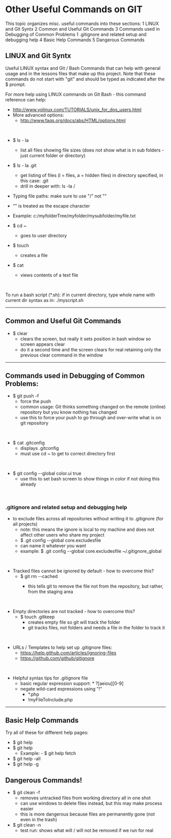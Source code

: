 # Other Useful Commands on GIT
This topic organizes misc. useful commands into these sections:
1 LINUX and Git Syntx
2 Common and Useful Git Commands
3 Commands used in Debugging of Common Problems
  1 .gitignore and related setup and debugging help
4 Basic Help Commands
5 Dangerous Commands

## LINUX and Git Syntx

Useful LINUX syntax and Git / Bash Commands that can help with general usage
and in the lessons files that make up this project.  Note that these commands
do not start with "git" and should be typed as indicated after the $ prompt.
<br/>

For more help using LINUX commands on Git Bash - this command reference can help:
- http://www.yolinux.com/TUTORIALS/unix_for_dos_users.html
- More advanced options: 
  - http://www.faqs.org/docs/abs/HTML/options.html
<br/>

- $ ls - la
  - list all files showing file sizes (does not show what is in sub folders - just current folder or directory)

- $ ls - la .git
  - get listing of files (l = files, a = hidden files) in directory specified, in this case:  .git
  - drill in deeper with:  ls -la <folder name>/<subfolder name> 

- Typing file paths:  make sure to use "/" not "\"
 - "\" is treated as the escape character
 - Example:  c:/myfolderTree/myfolder/mysubfolder/myfile.txt
 
- $ cd ~
  - goes to user directory
  
- $ touch <file>
  - creates a file
  
- $ cat <file>
  - views contents of a text file
<br/>

To run a bash script (*.sh):  if in current directory, type whole name with current dir syntax as in:  ./myscript.sh

----

## Common and Useful Git Commands

- $ clear
  - clears the screen, but really it sets position in bash window so screen appears clear
  - do it a second time and the screen clears for real retaining only the previous clear command in the window

----

## Commands used in Debugging of Common Problems:
  
- $ git push -f 
  - force the push
  - common usage:  Git thinks something changed on the remote (online) repository but you know nothing has changed
  - use this to force your push to go through and over-write what is on git repository  
<br/>

- $ cat .gitconfig
  - displays .gitconfig
  - must use cd ~ to get to correct directory first
<br/>

- $ git config --global color.ui true
  - use this to set bash screen to show things in color if not doing this already
<br/>

### .gitignore and related setup and debugging help

- to exclude files across all repositories without writing it to .gitignore (for all projects)
  - note: this means the ignore is local to my machine and does not affect other users who share my project
  - $ .git config --global core.excludesfile <File path>
  - can name it whatever you want
  - example: $ .git config --global core.excludesfile ~/.gitignore_global 
<br/>

- Tracked files cannot be ignored by default - how to overcome this?
  - $ git rm --cached <filename>
    - this tells git to remove the file not from the repository, but rather, from the staging area  
<br/>

- Empty directories are not tracked - how to overcome this?
  - $ touch .gitkeep
    - creates empty file so git will track the folder
	- git tracks files, not folders and needs a file in the folder to track it 
<br/>

- URLs / Templates to help set up .gitignore files:
  - https://help.github.com/articles/ignoring-files
  - https://github.com/github/gitignore 
<br/>

- Helpful syntax tips for .gitignore file
  - basic regular expression support: * ?[aeiou][0-9]
  - negate wild-card expressions using "!"
    - *.php
	- !myFileToInclude.php
	
----
## Basic Help Commands

Try all of these for different help pages:
- $ git help
- $ git help <command>
  - Example:  - $ git help fetch
- $ git help -all
- $ git help -g

## Dangerous Commands!
  
- $ git clean -f
  - removes untracked files from working directory all in one shot
  - can use windows to delete files instead, but this may make process easier
  - this is more dangerous because files are permanently gone (not even in the trash)
- $ git clean -n 
  - test run:  shows what will / will not be removed if we run for real
<br/>


  


